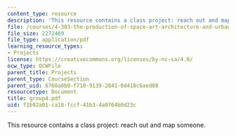 ```yaml
---
content_type: resource
description: 'This resource contains a class project: reach out and map someone.'
file: /courses/4-303-the-production-of-space-art-architecture-and-urbanism-in-dialogue-fall-2006/f1b92a01ca18fccf41b34a0764b0d23c_group4.pdf
file_size: 2272469
file_type: application/pdf
learning_resource_types:
- Projects
license: https://creativecommons.org/licenses/by-nc-sa/4.0/
ocw_type: OCWFile
parent_title: Projects
parent_type: CourseSection
parent_uid: 6768a0b9-f710-9139-2841-0d418c6aed08
resourcetype: Document
title: group4.pdf
uid: f1b92a01-ca18-fccf-41b3-4a0764b0d23c
---
```

This resource contains a class project: reach out and map someone.
